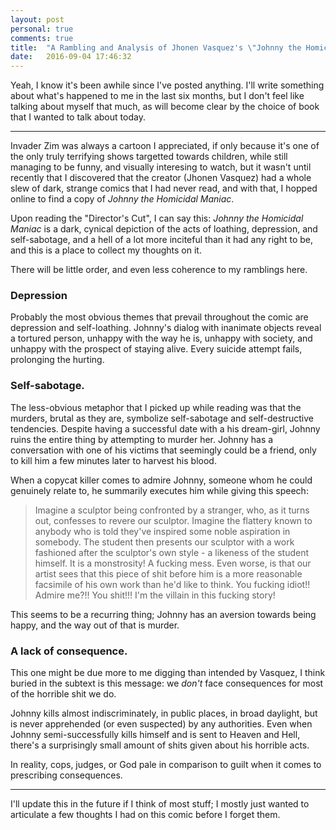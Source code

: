 ```yaml
---
layout: post
personal: true
comments: true
title:  "A Rambling and Analysis of Jhonen Vasquez's \"Johnny the Homicidal Maniac\""
date:   2016-09-04 17:46:32
---
```


Yeah, I know it's been awhile since I've posted anything.  I'll write something about what's happened to me in the last six months, but I don't feel like talking about myself that much, as will become clear by the choice of book that I wanted to talk about today.

------------------------------------------------------


Invader Zim was always a cartoon I appreciated, if only because it's one of the only truly terrifying shows targetted towards children, while still managing to be funny, and visually interesing to watch, but it wasn't until recently that I discovered that the creator (Jhonen Vasquez) had a whole slew of dark, strange comics that I had never read, and with that, I hopped online to find a copy of *Johnny the Homicidal Maniac*. 

Upon reading the "Director's Cut", I can say this: *Johnny the Homicidal Maniac* is a dark, cynical depiction of the acts of loathing, depression, and self-sabotage, and a hell of a lot more inciteful than it had any right to be, and this is a place to collect my thoughts on it.  

There will be little order, and even less coherence to my ramblings here.  

### Depression

Probably the most obvious themes that prevail throughout the comic are depression and self-loathing.  Johnny's dialog with inanimate objects reveal a tortured person, unhappy with the way he is, unhappy with society, and unhappy with the prospect of staying alive.  Every suicide attempt fails, prolonging the hurting. 

### Self-sabotage. 

The less-obvious metaphor that I picked up while reading was that the murders, brutal as they are, symbolize self-sabotage and self-destructive tendencies.  Despite having a successful date with a his dream-girl, Johnny ruins the entire thing by attempting to murder her. Johnny has a conversation with one of his victims that seemingly could be a friend, only to kill him a few minutes later to harvest his blood.

When a copycat killer comes to admire Johnny, someone whom he could genuinely relate to, he summarily executes him while giving this speech: 

> Imagine a sculptor being confronted by a stranger, who, as it turns out, confesses to revere our sculptor. Imagine the flattery known to anybody who is told they've inspired some noble aspiration in somebody. The student then presents our sculptor with a work fashioned after the sculptor's own style - a likeness of the student himself. It is a monstrosity! A fucking mess. Even worse, is that our artist sees that this piece of shit before him is a more reasonable facsimile of his own work than he'd like to think. You fucking idiot!! Admire me?!! You shit!!! I'm the villain in this fucking story!

This seems to be a recurring thing; Johnny has an aversion towards being happy, and the way out of that is murder. 

### A lack of consequence. 

This one might be due more to me digging than intended by Vasquez, I think buried in the subtext is this message: we *don't* face consequences for most of the horrible shit we do.  

Johnny kills almost indiscriminately, in public places, in broad daylight, but is never apprehended (or even suspected) by any authorities.  Even when Johnny semi-successfully kills himself and is sent to Heaven and Hell, there's a surprisingly small amount of shits given about his horrible acts.  

In reality, cops, judges, or God pale in comparison to guilt when it comes to prescribing consequences.


---------------

I'll update this in the future if I think of most stuff; I mostly just wanted to articulate a few thoughts I had on this comic before I forget them.

